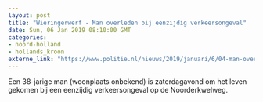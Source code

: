 ```yaml
---
layout: post
title: "Wieringerwerf - Man overleden bij eenzijdig verkeersongeval"
date: Sun, 06 Jan 2019 08:10:00 GMT
categories: 
- noord-holland 
- hollands_kroon 
externe_link: "https://www.politie.nl/nieuws/2019/januari/6/04-man-overleden-bij-eenzijdig-verkeersongeval.html"
---
```


Een 38-jarige man (woonplaats onbekend) is zaterdagavond om het leven gekomen bij een eenzijdig verkeersongeval op de Noorderkwelweg.
